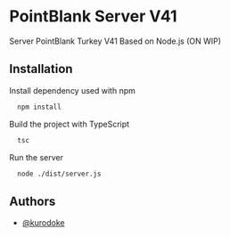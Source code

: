 
# PointBlank Server V41

Server PointBlank Turkey V41 Based on Node.js (ON WIP)


## Installation

Install dependency used with npm

```bash
  npm install
```
    
Build the project with TypeScript

```bash
  tsc
```

Run the server

```bash
  node ./dist/server.js
```
## Authors

- [@kurodoke](https://www.github.com/kurodoke)

